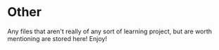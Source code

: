 # Other
Any files that aren't really of any sort of learning project, but are worth mentioning are stored here! Enjoy!
